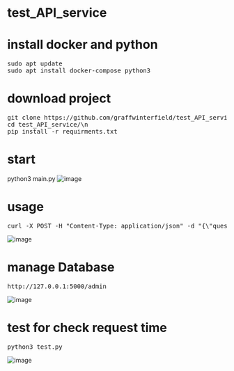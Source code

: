 ﻿# test_API_service

# install docker and python
<pre>
sudo apt update
sudo apt install docker-compose python3
</pre>

# download project
<pre>
git clone https://github.com/graffwinterfield/test_API_service.git\n
cd test_API_service/\n
pip install -r requirments.txt
</pre>
# start
python3 main.py
![image](https://github.com/graffwinterfield/test_API_service/assets/110451740/293e09a8-d4f1-42bd-85bb-657dca036f91)

# usage
<pre>
curl -X POST -H "Content-Type: application/json" -d "{\"questions_num\": 100}" http://127.0.0.1:5000/api/generate_questions/
</pre>
![image](https://github.com/graffwinterfield/test_API_service/assets/110451740/563bcfc3-7a04-4504-9b2c-258f90133540)

# manage Database
<pre>
http://127.0.0.1:5000/admin
</pre>
![image](https://github.com/graffwinterfield/test_API_service/assets/110451740/1df3a95a-53ff-4516-ba44-2b884c099a30)
#  test for check request time
<pre>
python3 test.py
</pre>
![image](https://github.com/graffwinterfield/test_API_service/assets/110451740/43e2c27d-304d-47ea-8cd2-e990038b4bfd)

